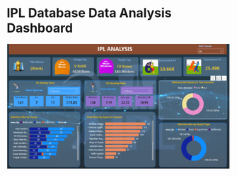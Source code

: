 # IPL Database Data Analysis Dashboard

![Dashboard containing IPL Data Visualizations](https://github.com/hazelapondi/FUTURE_DS_02/blob/main/imgs/IPL%20Data%20Analysis%20Dashboard.PNG)
